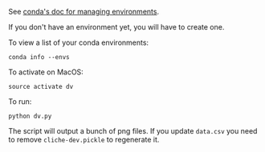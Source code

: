 See [conda's doc for managing environments](https://conda.io/docs/user-guide/tasks/manage-environments.html).

If you don't have an environment yet, you will have to create one.

To view a list of your conda environments:
```
conda info --envs
```

To activate on MacOS:
```
source activate dv
```

To run:
```
python dv.py
```

The script will output a bunch of png files. If you update `data.csv` you need to remove
`cliche-dev.pickle` to regenerate it.
